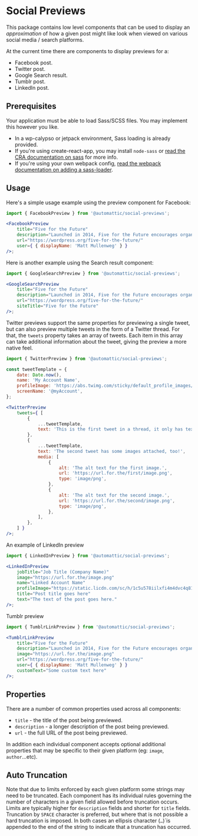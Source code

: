 # Social Previews

This package contains low level components that can be used to display an _approximation_ of how a given post might like look when viewed on various social media / search platforms.

At the current time there are components to display previews for a:

- Facebook post.
- Twitter post.
- Google Search result.
- Tumblr post.
- LinkedIn post.

## Prerequisites

Your application must be able to load Sass/SCSS files. You may implement this
however you like.

- In a wp-calypso or jetpack environment, Sass loading is already provided.
- If you're using create-react-app, you may install `node-sass` or [read the
  CRA documentation on
  sass](https://create-react-app.dev/docs/adding-a-sass-stylesheet/) for more
  info.
- If you're using your own webpack config, [read the webpack documentation on
  adding a sass-loader](https://webpack.js.org/loaders/sass-loader/).

## Usage

Here's a simple usage example using the preview component for Facebook:

```jsx
import { FacebookPreview } from '@automattic/social-previews';

<FacebookPreview
	title="Five for the Future"
	description="Launched in 2014, Five for the Future encourages organizations to contribute five percent of their resources to WordPress development. WordPress co-founder Matt Mullenweg proposed this benchmark to maintain a “golden ratio” of contributors to users."
	url="https://wordpress.org/five-for-the-future/"
	user={ { displayName: 'Matt Mullenweg' } }
/>;
```

Here is another example using the Search result component:

```jsx
import { GoogleSearchPreview } from '@automattic/social-previews';

<GoogleSearchPreview
	title="Five for the Future"
	description="Launched in 2014, Five for the Future encourages organizations to contribute five percent of their resources to WordPress development. WordPress co-founder Matt Mullenweg proposed this benchmark to maintain a “golden ratio” of contributors to users."
	url="https://wordpress.org/five-for-the-future/"
	siteTitle="Five for the Future"
/>;
```

Twitter previews support the same properties for previewing a single tweet, but can also preview multiple tweets in the form of a Twitter thread. For that, the `tweets` property takes an array of tweets. Each item in this array can take additional information about the tweet, giving the preview a more native feel.

```jsx
import { TwitterPreview } from '@automattic/social-previews';

const tweetTemplate = {
	date: Date.now(),
	name: 'My Account Name',
	profileImage: 'https://abs.twimg.com/sticky/default_profile_images/default_profile_bigger.png',
	screenName: '@myAccount',
};

<TwitterPreview
	tweets={ [
		{
			...tweetTemplate,
			text: 'This is the first tweet in a thread, it only has text in it.',
		},
		{
			...tweetTemplate,
			text: 'The second tweet has some images attached, too!',
			media: [
				{
					alt: 'The alt text for the first image.',
					url: 'https://url.for.the/first/image.png',
					type: 'image/png',
				},
				{
					alt: 'The alt text for the second image.',
					url: 'https://url.for.the/second/image.png',
					type: 'image/png',
				},
			],
		},
	] }
/>;
```

An example of LinkedIn preview

```jsx
import { LinkedInPreview } from '@automattic/social-previews';

<LinkedInPreview
	jobTitle="Job Title (Company Name)"
	image="https://url.for.the/image.png"
	name="Linked Account Name"
	profileImage="https://static.licdn.com/sc/h/1c5u578iilxfi4m4dvc4q810q"
	title="Post title goes here"
	text="The text of the post goes here."
/>;
```

Tumblr preview

```jsx
import { TumblrLinkPreview } from '@automattic/social-previews';

<TumblrLinkPreview
	title="Five for the Future"
	description="Launched in 2014, Five for the Future encourages organizations to contribute five percent of their resources to WordPress development. WordPress co-founder Matt Mullenweg proposed this benchmark to maintain a “golden ratio” of contributors to users."
	image="https://url.for.the/image.png"
	url="https://wordpress.org/five-for-the-future/"
	user={ { displayName: 'Matt Mullenweg' } }
	customText="Some custom text here"
/>;
```

## Properties

There are a number of common properties used across all components:

- `title` - the title of the post being previewed.
- `description` - a longer description of the post being previewed.
- `url` - the full URL of the post being previewed.

In addition each individual component accepts optional additional properties that may be specific to their given platform (eg: `image`, `author`...etc).

## Auto Truncation

Note that due to limits enforced by each given platform some strings may need to be truncated. Each component has its individual rules governing the number of characters in a given field allowed before truncation occurs. Limits are typically higher for `description` fields and shorter for `title` fields. Truncation by `SPACE` character is preferred, but where that is not possible a hard truncation is imposed. In both cases an ellipsis character (`…`)`is appended to the end of the string to indicate that a truncation has occurred.
